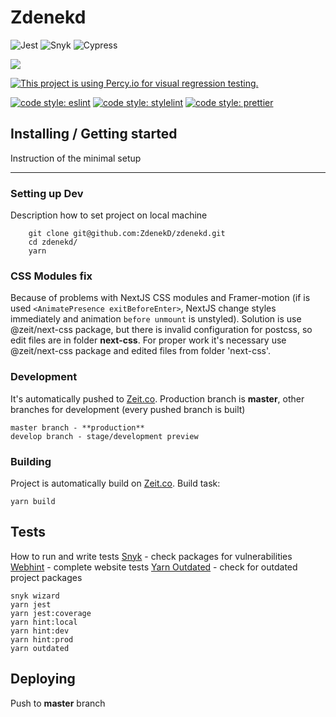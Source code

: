 # Zdenekd

![Jest](https://github.com/ZdenekD/zdenekd/workflows/Jest/badge.svg)
![Snyk](https://github.com/ZdenekD/zdenekd/workflows/Snyk/badge.svg)
![Cypress](https://github.com/ZdenekD/zdenekd/workflows/Cypress/badge.svg)

![](https://statuspage.freshping.io/badge/b80793be-3e66-4cae-ac37-cfe75e9adc06?0.22310144464765624)

[![This project is using Percy.io for visual regression testing.](https://percy.io/static/images/percy-badge.svg)](https://percy.io/ZdenekD/ZdenekD)

[![code style: eslint](https://img.shields.io/badge/code%20style-eslint-%23463fd4)](https://eslint.org) [![code style: stylelint](https://img.shields.io/badge/code%20style-stylelint-success)](https://stylelint.io) [![code style: prettier](https://img.shields.io/badge/code_style-prettier-ff69b4.svg?style=flat-square)](https://github.com/prettier/prettier)

## Installing / Getting started

Instruction of the minimal setup

---

### Setting up Dev

Description how to set project on local machine

```
    git clone git@github.com:ZdenekD/zdenekd.git
    cd zdenekd/
    yarn
```

### CSS Modules fix

Because of problems with NextJS CSS modules and Framer-motion (if is used `<AnimatePresence exitBeforeEnter>`, NextJS change styles immediately and animation `before unmount` is unstyled).
Solution is use @zeit/next-css package, but there is invalid configuration for postcss, so edit files are in folder **next-css**. For proper work it's necessary use @zeit/next-css package
and edited files from folder 'next-css'.

### Development

It's automatically pushed to [Zeit.co](https://zeit.co/dashboard). Production branch is **master**, other branches for development (every pushed branch is built)

```
master branch - **production**
develop branch - stage/development preview
```

### Building

Project is automatically build on [Zeit.co](https://zeit.co/dashboard).
Build task:

```
yarn build
```

## Tests

How to run and write tests
[Snyk](https://snyk.io) - check packages for vulnerabilities
[Webhint](https://webhint.io) - complete website tests
[Yarn Outdated](https://yarnpkg.com/lang/en/docs/cli/outdated/) - check for outdated project packages

```
snyk wizard
yarn jest
yarn jest:coverage
yarn hint:local
yarn hint:dev
yarn hint:prod
yarn outdated
```

## Deploying

Push to **master** branch
